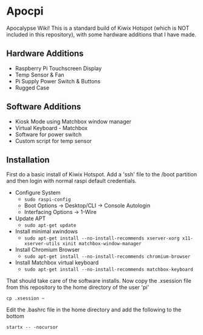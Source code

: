# Apocpi
Apocalypse Wiki! This is a standard build of Kiwix Hotspot (which is NOT included in this repository), with some hardware additions that I have made. 

## Hardware Additions
- Raspberry Pi Touchscreen Display
- Temp Sensor & Fan
- Pi Supply Power Switch & Buttons
- Rugged Case

## Software Additions
- Kiosk Mode using Matchbox window manager
- Virtual Keyboard - Matchbox
- Software for power switch
- Custom script for temp sensor

## Installation
First do a basic install of Kiwix Hotspot. Add a 'ssh' file to the /boot partition and then login with normal raspi default credentials.

- Configure System
	- `sudo raspi-config`
	- Boot Options -> Desktop/CLI -> Console Autologin
	- Interfacing Options -> 1-Wire
- Update APT
	- `sudo apt-get update`
- Install minimal xwindows
	- `sudo apt-get install --no-install-recommends xserver-xorg x11-xserver-utils xinit matchbox-window-manager`
- Install Chromium Browser
	- `sudo apt-get install --no-install-recommends chromium-browser`
- Install Matchbox virtual keyboard
	- `sudo apt-get install --no-install-recommends matchbox-keyboard`
	
That should take care of the software installs. Now copy the .xsession file from this repository to the home directory of the user 'pi'

`cp .xsession ~`

Edit the .bashrc file in the home directory and add the following to the bottom

`startx -- -nocursor`

